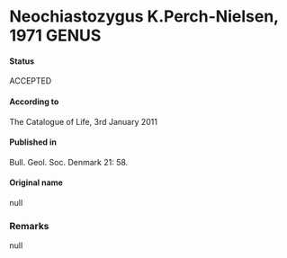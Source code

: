 Neochiastozygus K.Perch-Nielsen, 1971 GENUS
=======

#### Status
ACCEPTED

#### According to
The Catalogue of Life, 3rd January 2011

#### Published in
Bull. Geol. Soc. Denmark 21: 58.

#### Original name
null

### Remarks
null